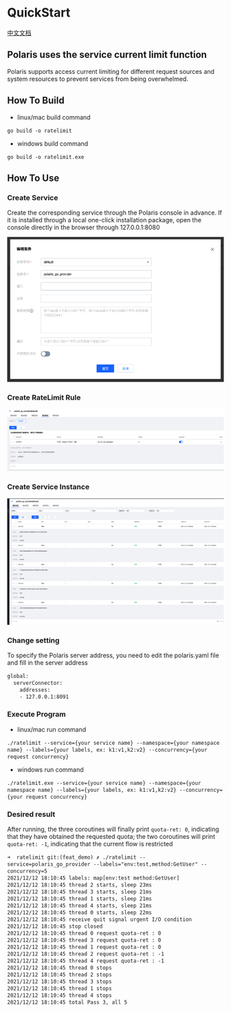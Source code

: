 # QuickStart

[中文文档](./README-zh.md)

## Polaris uses the service current limit function 

Polaris supports access current limiting for different request sources and system resources to prevent services from being overwhelmed. 

## How To Build

- linux/mac build command
```
go build -o ratelimit
```
- windows build command
```
go build -o ratelimit.exe
```

## How To Use

### Create Service

Create the corresponding service through the Polaris console in advance. If it is installed through a local one-click installation package, open the console directly in the browser through 127.0.0.1:8080

![create_service](./image/create_service.png)

### Create RateLimit Rule

![create_service_ratelimit](./image/create_service_ratelimit.png)

### Create Service Instance

![create_service_instances](./image/create_service_instances.png)

### Change setting

To specify the Polaris server address, you need to edit the polaris.yaml file and fill in the server address

```
global:
  serverConnector:
    addresses:
    - 127.0.0.1:8091
```

### Execute Program

- linux/mac run command
```
./ratelimit --service={your service name} --namespace={your namespace name} --labels={your labels, ex: k1:v1,k2:v2} --concurrency={your request concurrency}
```

- windows run command
```
./ratelimit.exe --service={your service name} --namespace={your namespace name} --labels={your labels, ex: k1:v1,k2:v2} --concurrency={your request concurrency}
```

### Desired result

After running, the three coroutines will finally print `quota-ret: 0`, indicating that they have obtained the requested quota; the two coroutines will print `quota-ret: -1`, indicating that the current flow is restricted 

```
➜  ratelimit git:(feat_demo) ✗ ./ratelimit --service=polaris_go_provider --labels="env:test,method:GetUser" --concurrency=5 
2021/12/12 18:10:45 labels: map[env:test method:GetUser]
2021/12/12 18:10:45 thread 2 starts, sleep 23ms
2021/12/12 18:10:45 thread 3 starts, sleep 21ms
2021/12/12 18:10:45 thread 1 starts, sleep 21ms
2021/12/12 18:10:45 thread 4 starts, sleep 21ms
2021/12/12 18:10:45 thread 0 starts, sleep 22ms
2021/12/12 18:10:45 receive quit signal urgent I/O condition
2021/12/12 18:10:45 stop closed
2021/12/12 18:10:45 thread 0 request quota-ret : 0
2021/12/12 18:10:45 thread 3 request quota-ret : 0
2021/12/12 18:10:45 thread 1 request quota-ret : 0
2021/12/12 18:10:45 thread 2 request quota-ret : -1
2021/12/12 18:10:45 thread 4 request quota-ret : -1
2021/12/12 18:10:45 thread 0 stops
2021/12/12 18:10:45 thread 2 stops
2021/12/12 18:10:45 thread 3 stops
2021/12/12 18:10:45 thread 1 stops
2021/12/12 18:10:45 thread 4 stops
2021/12/12 18:10:45 total Pass 3, all 5
```